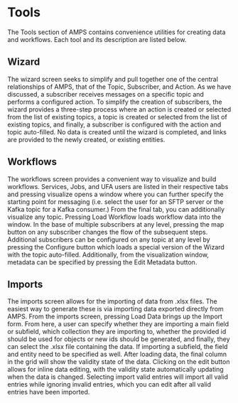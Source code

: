 # Tools

The Tools section of AMPS contains convenience utilities for creating data and workflows. Each tool and its description are listed below.

## Wizard

The wizard screen seeks to simplify and pull together one of the central relationships of AMPS, that of the Topic, Subscriber, and Action. As we have discussed, a subscriber receives messages on a specific topic and performs a configured action. To simplify the creation of subscribers, the wizard provides a three-step process where an action is created or selected from the list of existing topics, a topic is created or selected from the list of existing topics, and finally, a subscriber is configured with the action and topic auto-filled. No data is created until the wizard is completed, and links are provided to the newly created, or existing entities.

## Workflows

The workflows screen provides a convenient way to visualize and build workflows. Services, Jobs, and UFA users are listed in their respective tabs and pressing visualize opens a window where you can further specify the starting point for messaging (i.e. select the user for an SFTP server or the Kafka topic for a Kafka consumer.) From the final tab, you can additionally visualize any topic. Pressing Load Workflow loads workflow data into the window. In the base of multiple subscribers at any level, pressing the map button on any subscriber changes the flow of the subsequent steps. Additional subscribers can be configured on any topic at any level by pressing the Configure button which loads a special version of the Wizard with the topic auto-filled. Additionally, from the visualization window, metadata can be specified by pressing the Edit Metadata button.

## Imports

The imports screen allows for the importing of data from .xlsx files. The easiest way to generate these is via importing data exported directly from AMPS. From the imports screen, pressing Load Data brings up the Import form. From here, a user can specify whether they are importing a main field or subfield, which collection they are importing to, whether the provided id should be used for objects or new ids should be generated, and finally, they can select the .xlsx file containing the data. If importing a subfield, the field and entity need to be specified as well. After loading data, the final column in the grid will show the validity state of the data. Clicking on the edit button allows for inline data editing, with the validity state automatically updating when the data is changed. Selecting import valid entries will import all valid entries while ignoring invalid entries, which you can edit after all valid entries have been imported.
